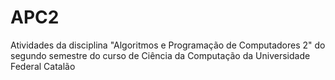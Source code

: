 # APC2
 Atividades da disciplina "Algoritmos e Programação de Computadores 2" do segundo semestre do curso de Ciência da Computação da Universidade Federal Catalão
